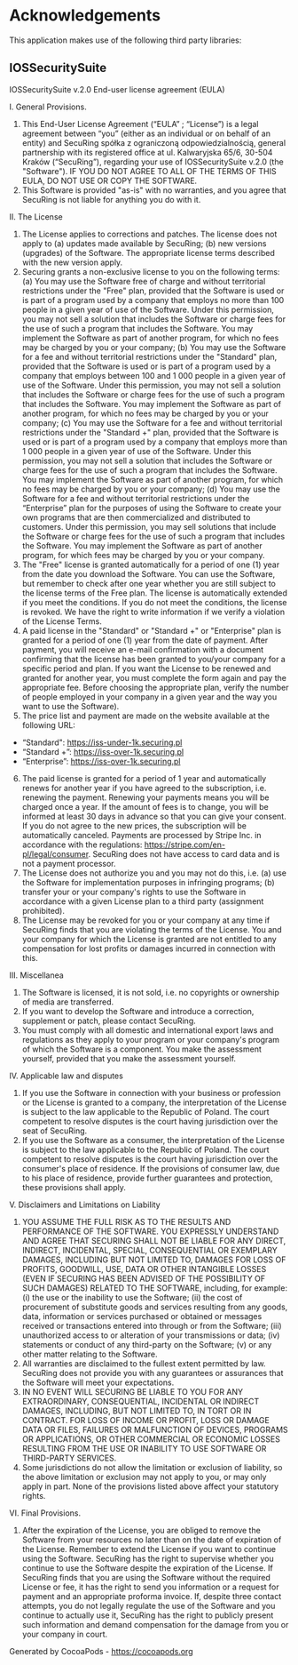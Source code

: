 # Acknowledgements
This application makes use of the following third party libraries:

## IOSSecuritySuite

IOSSecuritySuite v.2.0
End-user license agreement (EULA) 

I. General Provisions.

1. This End-User License Agreement (“EULA” ; “License”) is a legal agreement between “you” (either as an individual or on behalf of an entity) and SecuRing spółka z ograniczoną odpowiedzialnością, general partnership with its registered office at ul. Kalwaryjska 65/6, 30-504 Kraków (“SecuRing”), regarding your use of  IOSSecuritySuite v.2.0 (the "Software"). IF YOU DO NOT AGREE TO ALL OF THE TERMS OF THIS EULA, DO NOT USE OR COPY THE SOFTWARE.
2. This Software is provided "as-is" with no warranties, and you agree that SecuRing is not liable for anything you do with it.

II.	The License

1. The License applies to corrections and patches. The license does not apply to (a) updates made available by SecuRing; (b) new versions (upgrades) of the Software. The appropriate license terms described with the new version apply.
2. Securing grants a non-exclusive license to you on the following terms: (a) You may use the Software free of charge and without territorial restrictions under the "Free" plan, provided that the Software is used or is part of a program used by a company that employs no more than 100 people in a given year of use of the Software. Under this permission, you may not sell a solution that includes the Software or charge fees for the use of such a program that includes the Software. You may implement the Software as part of another program, for which no fees may be charged by you or your company; (b) You may use the Software for a fee and without territorial restrictions under the "Standard" plan, provided that the Software is used or is part of a program used by a company that employs between 100 and 1 000 people in a given year of use of the Software. Under this permission, you may not sell a solution that includes the Software or charge fees for the use of such a program that includes the Software. You may implement the Software as part of another program, for which no fees may be charged by you or your company; (c) You may use the Software for a fee and without territorial restrictions under the "Standard +" plan, provided that the Software is used or is part of a program used by a company that employs more than 1 000 people in a given year of use of the Software. Under this permission, you may not sell a solution that includes the Software or charge fees for the use of such a program that includes the Software. You may implement the Software as part of another program, for which no fees may be charged by you or your company; (d) You may use the Software for a fee and without territorial restrictions under the “Enterprise” plan for the purposes of using the Software to create your own programs that are then commercialized and distributed to customers. Under this permission, you may sell solutions that include the Software or charge fees for the use of such a program that includes the Software. You may implement the Software as part of another program, for which fees may be charged by you or your company.
3. The "Free" license is granted automatically for a period of one (1) year from the date you download the Software. You can use the Software, but remember to check after one year whether you are still subject to the license terms of the Free plan. The license is automatically extended if you meet the conditions. If you do not meet the conditions, the license is revoked. We have the right to write information if we verify a violation of the License Terms.
4. A paid license in the "Standard" or "Standard +" or "Enterprise" plan is granted for a period of one (1) year from the date of payment. After payment, you will receive an e-mail confirmation with a document confirming that the license has been granted to you/your company for a specific period and plan. If you want the License to be renewed and granted for another year, you must complete the form again and pay the appropriate fee. Before choosing the appropriate plan, verify the number of people employed in your company in a given year and the way you want to use the Software).
5. The price list and payment are made on the website available at the following URL: 
* “Standard": https://iss-under-1k.securing.pl
* “Standard +”: https://iss-over-1k.securing.pl
* “Enterprise”: https://iss-over-1k.securing.pl
6. The paid license is granted for a period of 1 year and automatically renews for another year if you have agreed to the subscription, i.e. renewing the payment. Renewing your payments means you will be charged once a year. If the amount of fees is to change, you will be informed at least 30 days in advance so that you can give your consent. If you do not agree to the new prices, the subscription will be automatically canceled. Payments are processed by Stripe Inc. in accordance with the regulations: https://stripe.com/en-pl/legal/consumer. SecuRing does not have access to card data and is not a payment processor.
7. The License does not authorize you and you may not do this, i.e. (a) use the Software for implementation purposes in infringing programs; (b) transfer your or your company's rights to use the Software in accordance with a given License plan to a third party (assignment prohibited).
8. The License may be revoked for you or your company at any time if SecuRing finds that you are violating the terms of the License. You and your company for which the License is granted are not entitled to any compensation for lost profits or damages incurred in connection with this.

III. Miscellanea

1. The Software is licensed, it is not sold, i.e. no copyrights or ownership of media are transferred.
2. If you want to develop the Software and introduce a correction, supplement or patch, please contact SecuRing.
3. You must comply with all domestic and international export laws and regulations as they apply to your program or your company's program of which the Software is a component. You make the assessment yourself, provided that you make the assessment yourself.

IV. Applicable law and disputes

1. If you use the Software in connection with your business or profession or the License is granted to a company, the interpretation of the License is subject to the law applicable to the Republic of Poland. The court competent to resolve disputes is the court having jurisdiction over the seat of SecuRing.
2. If you use the Software as a consumer, the interpretation of the License is subject to the law applicable to the Republic of Poland. The court competent to resolve disputes is the court having jurisdiction over the consumer's place of residence. If the provisions of consumer law, due to his place of residence, provide further guarantees and protection, these provisions shall apply.

V. Disclaimers and Limitations on Liability 

1. YOU ASSUME THE FULL RISK AS TO THE RESULTS AND PERFORMANCE OF THE SOFTWARE. YOU EXPRESSLY UNDERSTAND AND AGREE THAT SECURING SHALL NOT BE LIABLE FOR ANY DIRECT, INDIRECT, INCIDENTAL, SPECIAL, CONSEQUENTIAL OR EXEMPLARY DAMAGES, INCLUDING BUT NOT LIMITED TO, DAMAGES FOR LOSS OF PROFITS, GOODWILL, USE, DATA OR OTHER INTANGIBLE LOSSES (EVEN IF SECURING HAS BEEN ADVISED OF THE POSSIBILITY OF SUCH DAMAGES) RELATED TO THE SOFTWARE, including, for example: (i) the use or the inability to use the Software; (ii) the cost of procurement of substitute goods and services resulting from any goods, data, information or services purchased or obtained or messages received or transactions entered into through or from the Software; (iii) unauthorized access to or alteration of your transmissions or data; (iv) statements or conduct of any third-party on the Software; (v) or any other matter relating to the Software.
2. All warranties are disclaimed to the fullest extent permitted by law. SecuRing does not provide you with any guarantees or assurances that the Software will meet your expectations.
3. IN NO EVENT WILL SECURING BE LIABLE TO YOU FOR ANY EXTRAORDINARY, CONSEQUENTIAL, INCIDENTAL OR INDIRECT DAMAGES, INCLUDING, BUT NOT LIMITED TO, IN TORT OR IN CONTRACT. FOR LOSS OF INCOME OR PROFIT, LOSS OR DAMAGE DATA OR FILES, FAILURES OR MALFUNCTION OF DEVICES, PROGRAMS OR APPLICATIONS, OR OTHER COMMERCIAL OR ECONOMIC LOSSES RESULTING FROM THE USE OR INABILITY TO USE SOFTWARE OR THIRD-PARTY SERVICES.
4. Some jurisdictions do not allow the limitation or exclusion of liability, so the above limitation or exclusion may not apply to you, or may only apply in part. None of the provisions listed above affect your statutory rights.

VI. Final Provisions.

1. After the expiration of the License, you are obliged to remove the Software from your resources no later than on the date of expiration of the License. Remember to extend the License if you want to continue using the Software. SecuRing has the right to supervise whether you continue to use the Software despite the expiration of the License. If SecuRing finds that you are using the Software without the required License or fee, it has the right to send you information or a request for payment and an appropriate proforma invoice. If, despite three contact attempts, you do not legally regulate the use of the Software and you continue to actually use it, SecuRing has the right to publicly present such information and demand compensation for the damage from you or your company in court.

Generated by CocoaPods - https://cocoapods.org

